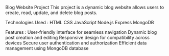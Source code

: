 Blog Website Project
This project is a dynamic blog website allows users to create, read, update, and delete blog posts.

Technologies Used :
HTML
CSS
JavaScript
Node.js
Express
MongoDB

Features :
User-friendly interface for seamless navigation
Dynamic blog post creation and editing
Responsive design for compatibility across devices
Secure user authentication and authorization
Efficient data management using MongoDB database
